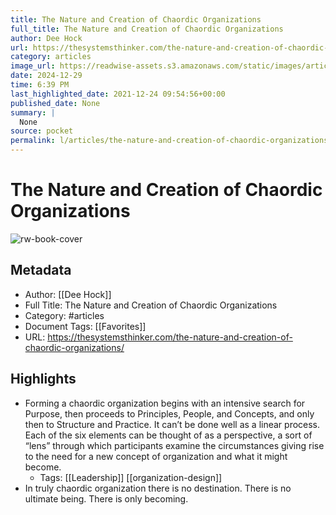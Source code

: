 ```yaml
---
title: The Nature and Creation of Chaordic Organizations
full_title: The Nature and Creation of Chaordic Organizations
author: Dee Hock
url: https://thesystemsthinker.com/the-nature-and-creation-of-chaordic-organizations/
category: articles
image_url: https://readwise-assets.s3.amazonaws.com/static/images/article0.00998d930354.png
date: 2024-12-29
time: 6:39 PM
last_highlighted_date: 2021-12-24 09:54:56+00:00
published_date: None
summary: |
  None
source: pocket
permalink: l/articles/the-nature-and-creation-of-chaordic-organizations
---
```

# The Nature and Creation of Chaordic Organizations

![rw-book-cover](https://readwise-assets.s3.amazonaws.com/static/images/article0.00998d930354.png)

## Metadata
- Author: [[Dee Hock]]
- Full Title: The Nature and Creation of Chaordic Organizations
- Category: #articles
- Document Tags: [[Favorites]] 
- URL: https://thesystemsthinker.com/the-nature-and-creation-of-chaordic-organizations/

## Highlights
- Forming a chaordic organization begins with an intensive search for Purpose, then proceeds to Principles, People, and Concepts, and only then to Structure and Practice. It can’t be done well as a linear process. Each of the six elements can be thought of as a perspective, a sort of “lens” through which participants examine the circumstances giving rise to the need for a new concept of organization and what it might become.
    - Tags: [[Leadership]] [[organization-design]] 
- In truly chaordic organization there is no destination. There is no ultimate being. There is only becoming.


